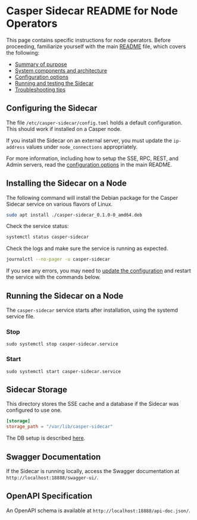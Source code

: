 # Casper Sidecar README for Node Operators

This page contains specific instructions for node operators. Before proceeding, familiarize yourself with the main [README](../README.md) file, which covers the following:
 - [Summary of purpose](../README.md#summary-of-purpose)
 - [System components and architecture](../README.md#system-components-and-architecture)
 - [Configuration options](../README.md#configuring-the-sidecar)
 - [Running and testing the Sidecar](../README.md#running-and-testing-the-sidecar)
 - [Troubleshooting tips](../README.md#troubleshooting-tips)


## Configuring the Sidecar

The file `/etc/casper-sidecar/config.toml` holds a default configuration. This should work if installed on a Casper node.

If you install the Sidecar on an external server, you must update the `ip-address` values under `node_connections` appropriately.

For more information, including how to setup the SSE, RPC, REST, and Admin servers, read the [configuration options](../README.md#configuring-the-sidecar) in the main README.


## Installing the Sidecar on a Node

The following command will install the Debian package for the Casper Sidecar service on various flavors of Linux. 

<!-- TODO Once the package is published, update the command below with the new link to the *.deb package. The link below assumes a package available locally. -->

```bash
sudo apt install ./casper-sidecar_0.1.0-0_amd64.deb
```

Check the service status:

```bash
systemctl status casper-sidecar
```

Check the logs and make sure the service is running as expected.

```bash
journalctl --no-pager -u casper-sidecar
```

If you see any errors, you may need to [update the configuration](#configuring-the-service) and restart the service with the commands below.

## Running the Sidecar on a Node

The `casper-sidecar` service starts after installation, using the systemd service file.

### Stop

`sudo systemctl stop casper-sidecar.service`

### Start

`sudo systemctl start casper-sidecar.service`


## Sidecar Storage

This directory stores the SSE cache and a database if the Sidecar was configured to use one.

```toml
[storage]
storage_path = "/var/lib/casper-sidecar"
```

The DB setup is described [here](../README#database-connectivity-setup).

## Swagger Documentation

If the Sidecar is running locally, access the Swagger documentation at `http://localhost:18888/swagger-ui/`.

## OpenAPI Specification

An OpenAPI schema is available at `http://localhost:18888/api-doc.json/`.